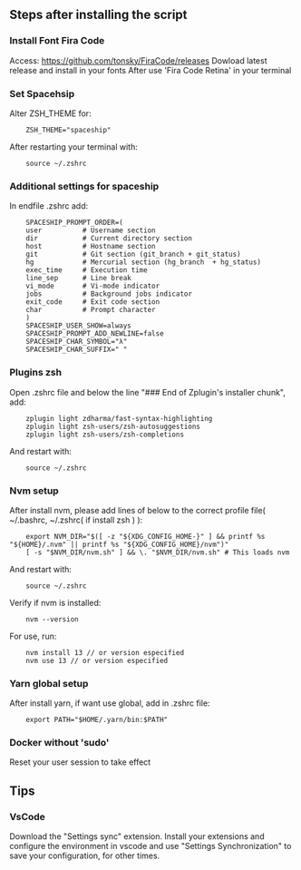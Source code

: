 ## Steps after installing the script

### Install Font Fira Code

Access: https://github.com/tonsky/FiraCode/releases
Dowload latest release and install in your fonts
After use 'Fira Code Retina' in your terminal

### Set Spacehsip

Alter ZSH_THEME for:

```
    ZSH_THEME="spaceship"
```

After restarting your terminal with:

```
    source ~/.zshrc
```

### Additional settings for spaceship

In endfile .zshrc add:

```
    SPACESHIP_PROMPT_ORDER=(
    user          # Username section
    dir           # Current directory section
    host          # Hostname section
    git           # Git section (git_branch + git_status)
    hg            # Mercurial section (hg_branch  + hg_status)
    exec_time     # Execution time
    line_sep      # Line break
    vi_mode       # Vi-mode indicator
    jobs          # Background jobs indicator
    exit_code     # Exit code section
    char          # Prompt character
    )
    SPACESHIP_USER_SHOW=always
    SPACESHIP_PROMPT_ADD_NEWLINE=false
    SPACESHIP_CHAR_SYMBOL="λ"
    SPACESHIP_CHAR_SUFFIX=" "
```

### Plugins zsh

Open .zshrc file and below the line "### End of Zplugin's installer chunk", add:

```
    zplugin light zdharma/fast-syntax-highlighting
    zplugin light zsh-users/zsh-autosuggestions
    zplugin light zsh-users/zsh-completions
```

And restart with:

```
    source ~/.zshrc
```

### Nvm setup

After install nvm, please add lines of below to the correct profile file( ~/.bashrc, ~/.zshrc( if install zsh ) ):

```
    export NVM_DIR="$([ -z "${XDG_CONFIG_HOME-}" ] && printf %s "${HOME}/.nvm" || printf %s "${XDG_CONFIG_HOME}/nvm")"
    [ -s "$NVM_DIR/nvm.sh" ] && \. "$NVM_DIR/nvm.sh" # This loads nvm
```

And restart with:

```
    source ~/.zshrc
```

Verify if nvm is installed:

```
    nvm --version
```

For use, run:

```
    nvm install 13 // or version especified
    nvm use 13 // or version especified
```

### Yarn global setup

After install yarn, if want use global, add in .zshrc file:

```
    export PATH="$HOME/.yarn/bin:$PATH"
```

### Docker without 'sudo'

Reset your user session to take effect

## Tips

### VsCode

Download the "Settings sync" extension. Install your extensions and configure the environment in vscode and use "Settings Synchronization" to save your configuration, for other times.
